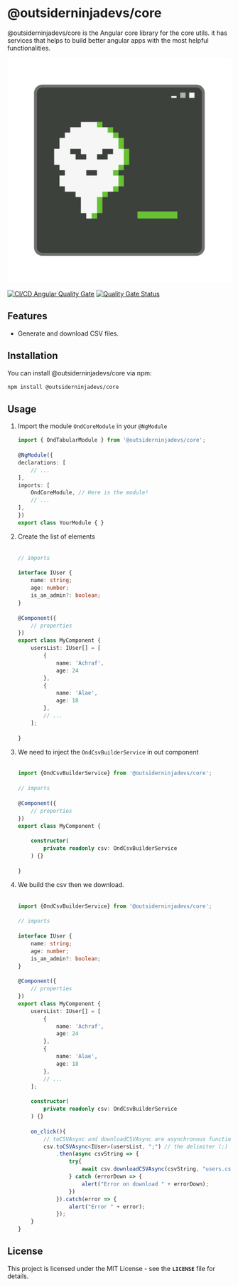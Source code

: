 # @outsiderninjadevs/core

@outsiderninjadevs/core is the Angular core library for the core utils. it has services that helps to build better angular apps with the most helpful functionalities.

![@outsiderninjadevs/core logo](assets/ond-logo.png)

[![CI/CD Angular Quality Gate](https://github.com/achrafmataich/ond-core/actions/workflows/quality.yml/badge.svg)](https://github.com/achrafmataich/ond-core/actions/workflows/quality.yml) [![Quality Gate Status](https://sonarcloud.io/api/project_badges/measure?project=achrafmataich_ond-core&metric=alert_status)](https://sonarcloud.io/summary/new_code?id=achrafmataich_ond-core)

## Features

- Generate and download CSV files.

## Installation

You can install @outsiderninjadevs/core via npm:

```bash
npm install @outsiderninjadevs/core
```

## Usage

1. Import the module `OndCoreModule` in your `@NgModule`

    ```ts
    import { OndTabularModule } from '@outsiderninjadevs/core';

    @NgModule({
    declarations: [
        // ...
    ],
    imports: [
        OndCoreModule, // Here is the module!
        // ...
    ],
    })
    export class YourModule { }
    ```

2. Create the list of elements

    ```ts

    // imports

    interface IUser {
        name: string;
        age: number;
        is_an_admin?: boolean;
    }

    @Component({
        // properties
    })
    export class MyComponent {
        usersList: IUser[] = [
            {
                name: 'Achraf',
                age: 24
            },
            {
                name: 'Alae',
                age: 18
            },
            // ...
        ];

    }

    ```

3. We need to inject the `OndCsvBuilderService` in out component

    ```ts

    import {OndCsvBuilderService} from '@outsiderninjadevs/core';
    
    // imports

    @Component({
        // properties
    })
    export class MyComponent {
        
        constructor(
            private readonly csv: OndCsvBuilderService
        ) {}

    }
    
    ```

4. We build the csv then we download.

    ```ts

    import {OndCsvBuilderService} from '@outsiderninjadevs/core';

    // imports

    interface IUser {
        name: string;
        age: number;
        is_an_admin?: boolean;
    }

    @Component({
        // properties
    })
    export class MyComponent {
        usersList: IUser[] = [
            {
                name: 'Achraf',
                age: 24
            },
            {
                name: 'Alae',
                age: 18
            },
            // ...
        ];

        constructor(
            private readonly csv: OndCsvBuilderService
        ) {}

        on_click(){
            // toCSVAsync and downloadCSVAsync are asynchronous functions
            csv.toCSVAsync<IUser>(usersList, ";") // the delimiter (;) is optional
                .then(async csvString => {
                    try{
                        await csv.downloadCSVAsync(csvString, "users.csv");
                    } catch (errorDown => {
                        alert("Error on download " + errorDown);
                    })
                }).catch(error => {
                    alert("Error " + error);
                });
        }
    }
    
    ```

## License

This project is licensed under the MIT License - see the **`LICENSE`** file for details.
